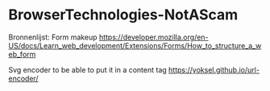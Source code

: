 # BrowserTechnologies-NotAScam
 

 Bronnenlijst:
 Form makeup
https://developer.mozilla.org/en-US/docs/Learn_web_development/Extensions/Forms/How_to_structure_a_web_form

Svg encoder to be able to put it in a content tag
https://yoksel.github.io/url-encoder/